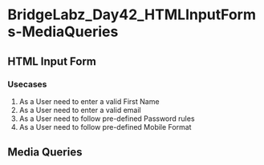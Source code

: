 # BridgeLabz_Day42_HTMLInputForms-MediaQueries

## HTML Input Form
### Usecases
1. As a User need to enter a valid First Name
2. As a User need to enter a valid email
3. As a User need to follow pre-defined Password rules
4. As a User need to follow pre-defined Mobile Format

## Media Queries
